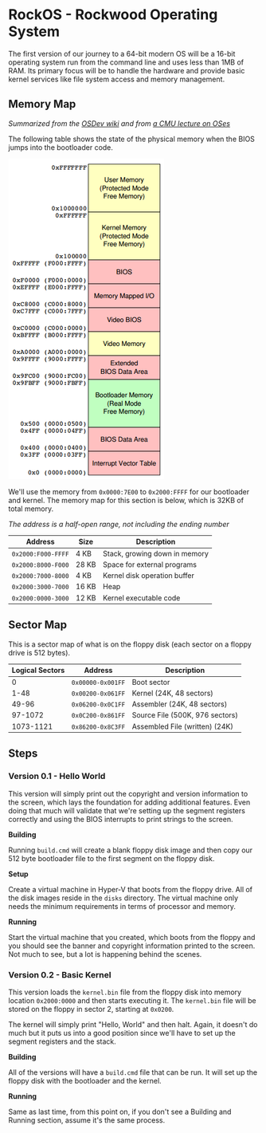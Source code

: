 RockOS - Rockwood Operating System
================================================================================

The first version of our journey to a 64-bit modern OS will be a 16-bit
operating system run from the command line and uses less than 1MB of RAM. Its
primary focus will be to handle the hardware and provide basic kernel services
like file system access and memory management.

Memory Map
--------------------------------------------------------------------------------

*Summarized from the [OSDev wiki](http://wiki.osdev.org/Memory_Map_%28x86%29)
and from [a CMU lecture on OSes](http://www.cs.cmu.edu/~410-s07/p4/p4-boot.pdf)*

The following table shows the state of the physical memory when the BIOS jumps
into the bootloader code.

![Memory map](rockos-memory-map.png "Memory map")

We'll use the memory from `0x0000:7E00` to `0x2000:FFFF` for our bootloader and
kernel. The memory map for this section is below, which is 32KB of total memory.

_The address is a half-open range, not including the ending number_

| Address            | Size  | Description                    |
|--------------------|-------|--------------------------------|
| `0x2000:F000-FFFF` | 4 KB  | Stack, growing down in memory  |
| `0x2000:8000-F000` | 28 KB | Space for external programs    |
| `0x2000:7000-8000` | 4 KB  | Kernel disk operation buffer   |
| `0x2000:3000-7000` | 16 KB | Heap                           |
| `0x2000:0000-3000` | 12 KB | Kernel executable code         |

Sector Map
--------------------------------------------------------------------------------

This is a sector map of what is on the floppy disk (each sector on a floppy
drive is 512 bytes).

| Logical Sectors | Address           | Description                     |
|-----------------|-------------------|---------------------------------|
| 0               | `0x00000-0x001FF` | Boot sector                     |
| 1-48            | `0x00200-0x061FF` | Kernel (24K, 48 sectors)        |
| 49-96           | `0x06200-0x0C1FF` | Assembler (24K, 48 sectors)     |
| 97-1072         | `0x0C200-0x861FF` | Source File (500K, 976 sectors) |
| 1073-1121       | `0x86200-0x8C3FF` | Assembled File (written) (24K)  |

Steps
--------------------------------------------------------------------------------

### Version 0.1 - Hello World

This version will simply print out the copyright and version information to the
screen, which lays the foundation for adding additional features. Even doing
that much will validate that we're setting up the segment registers correctly
and using the BIOS interrupts to print strings to the screen.

**Building**

Running `build.cmd` will create a blank floppy disk image and then copy our 512
byte bootloader file to the first segment on the floppy disk.

**Setup**

Create a virtual machine in Hyper-V that boots from the floppy drive. All of the
disk images reside in the `disks` directory. The virtual machine only needs the
minimum requirements in terms of processor and memory.

**Running**

Start the virtual machine that you created, which boots from the floppy and you
should see the banner and copyright information printed to the screen. Not much
to see, but a lot is happening behind the scenes.



### Version 0.2 - Basic Kernel

This version loads the `kernel.bin` file from the floppy disk into memory
location `0x2000:0000` and then starts executing it. The `kernel.bin` file will
be stored on the floppy in sector 2, starting at `0x0200`.

The kernel will simply print "Hello, World" and then halt. Again, it doesn't do
much but it puts us into a good position since we'll have to set up the segment
registers and the stack.

**Building**

All of the versions will have a `build.cmd` file that can be run. It will set up
the floppy disk with the bootloader and the kernel.

**Running**

Same as last time, from this point on, if you don't see a Building and Running
section, assume it's the same process.
